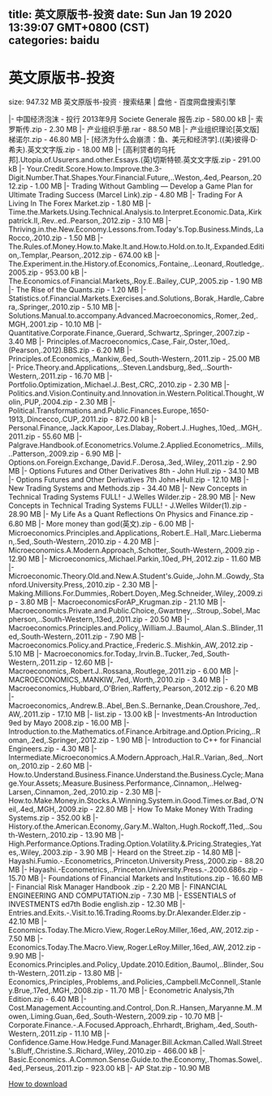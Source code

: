 
title: 英文原版书-投资
date: Sun Jan 19 2020 13:39:07 GMT+0800 (CST)    
categories: baidu
---

# 英文原版书-投资
size: 947.32 MB
 英文原版书-投资 · 搜索结果 | 盘他 - 百度网盘搜索引擎
 
|- 中国经济泡沫 - 投行 2013年9月 Societe Generale 报告.zip - 580.00 kB
|- 索罗斯传.zip - 2.30 MB
|- 产业组织手册.rar - 88.50 MB
|- 产业组织理论[英文版]梯诺尔.zip - 46.80 MB
|- [经济为什么会崩溃：鱼、美元和经济学].((美)彼得·D·希夫).英文文字版.zip - 18.00 MB
|- [高利贷者的乌托邦].Utopia.of.Usurers.and.other.Essays.(英)切斯特顿.英文文字版.zip - 291.00 kB
|- Your.Credit.Score.How.to.Improve.the.3-Digit.Number.That.Shapes.Your.Financial.Future,..Weston,.4ed,.Pearson,.2012.zip - 1.00 MB
|- Trading Without Gambling — Develop a Game Plan for Ultimate Trading Success (Marcel Link).zip - 4.80 MB
|- Trading For A Living In The Forex Market.zip - 1.80 MB
|- Time.the.Markets.Using.Technical.Analysis.to.Interpret.Economic.Data,.Kirkpatrick.II,.Rev..ed..Pearson,.2012.zip - 3.10 MB
|- Thriving.in.the.New.Economy.Lessons.from.Today's.Top.Business.Minds,.LaRocco,.2010.zip - 1.50 MB
|- The.Rules.of.Money.How.to.Make.It.and.How.to.Hold.on.to.It,.Expanded.Edition,.Templar,.Pearson,.2012.zip - 674.00 kB
|- The.Experiment.in.the.History.of.Economics,.Fontaine,..Leonard,.Routledge,.2005.zip - 953.00 kB
|- The.Economics.of.Financial.Markets,.Roy.E..Bailey,.CUP,.2005.zip - 1.90 MB
|- The Rise of the Quants.zip - 1.20 MB
|- Statistics.of.Financial.Markets.Exercises.and.Solutions,.Borak,.Hardle,.Cabrera,.Springer,.2010.zip - 5.10 MB
|- Solutions.Manual.to.accompany.Advanced.Macroeconomics,.Romer,.2ed,.MGH,.2001.zip - 10.10 MB
|- Quantitative.Corporate.Finance,.Guerard,.Schwartz,.Springer,.2007.zip - 3.40 MB
|- Principles.of.Macroeconomics,.Case,.Fair,.Oster,.10ed,.(Pearson,.2012).BBS.zip - 6.20 MB
|- Principles.of.Economics,.Mankiw,.6ed,.South-Western,.2011.zip - 25.00 MB
|- Price.Theory.and.Applications,..Steven.Landsburg,.8ed,..Sourth-Western,.2011.zip - 16.70 MB
|- Portfolio.Optimization,.Michael.J..Best,.CRC,.2010.zip - 2.30 MB
|- Politics.and.Vision.Continuity.and.Innovation.in.Western.Political.Thought,.Wolin,.PUP,.2004.zip - 2.30 MB
|- Political.Transformations.and.Public.Finances.Europe,.1650-1913,.Dincecco,.CUP,.2011.zip - 872.00 kB
|- Personal.Finance,.Jack.Kapoor,.Les.Dlabay,.Robert.J..Hughes,.10ed,..MGH,.2011.zip - 55.60 MB
|- Palgrave.Handbook.of.Econometrics.Volume.2.Applied.Econometrics,..Mills,..Patterson,.2009.zip - 6.90 MB
|- Options.on.Foreign.Exchange,.David.F..Derosa,.3ed,.Wiley,.2011.zip - 2.90 MB
|- Options Futures and Other Derivatives 8th - John Hull.zip - 34.10 MB
|- Options Futures and Other Derivatives 7th John+Hull.zip - 12.10 MB
|- New Trading Systems and Methods.zip - 34.40 MB
|- New Concepts in Technical Trading Systems FULL! - J.Welles Wilder.zip - 28.90 MB
|- New Concepts in Technical Trading Systems FULL! - J.Welles Wilder(1).zip - 28.90 MB
|- My Life As a Quant Reflections On Physics and Finance.zip - 6.80 MB
|- More money than god(英文).zip - 6.00 MB
|- Microeconomics.Principles.and.Applications,.Robert.E..Hall,.Marc.Lieberman,.5ed,.South-Western,.2010.zip - 4.20 MB
|- Microeconomics.A.Modern.Approach,.Schotter,.South-Western,.2009.zip - 12.90 MB
|- Microeconomics,.Michael.Parkin,.10ed,.PH,.2012.zip - 11.60 MB
|- Microeconomic.Theory.Old.and.New.A.Student's.Guide,.John.M..Gowdy,.Stanford.University.Press,.2010.zip - 2.30 MB
|- Making.Millions.For.Dummies,.Robert.Doyen,.Meg.Schneider,.Wiley,.2009.zip - 3.80 MB
|- MacroeconomicsForAP_Krugman.zip - 21.10 MB
|- Macroeconomics.Private.and.Public.Choice,.Gwartney,..Stroup,.Sobel,.Macpherson,..South-Western,.13ed,.2011.zip - 20.50 MB
|- Macroeconomics.Principles.and.Policy,.William.J..Baumol,.Alan.S..Blinder,.11ed,.South-Western,.2011.zip - 7.90 MB
|- Macroeconomics.Policy.and.Practice,.Frederic.S..Mishkin,.AW,.2012.zip - 5.10 MB
|- Macroeconomics.for.Today,.Irvin.B..Tucker,.7ed,.South-Western,.2011.zip - 12.60 MB
|- Macroeconomics,.Robert.J..Rossana,.Routlege,.2011.zip - 6.00 MB
|- MACROECONOMICS,.MANKIW,.7ed,.Worth,.2010.zip - 3.40 MB
|- Macroeconomics,.Hubbard,.O'Brien,.Rafferty,.Pearson,.2012.zip - 6.20 MB
|- Macroeconomics,.Andrew.B..Abel,.Ben.S..Bernanke,.Dean.Croushore,.7ed,.AW,.2011.zip - 17.10 MB
|- list.zip - 13.00 kB
|- Investments-An Introduction 9ed by Mayo 2008.zip - 16.00 MB
|- Introduction.to.the.Mathematics.of.Finance.Arbitrage.and.Option.Pricing,..Roman,.2ed,.Springer,.2012.zip - 1.90 MB
|- Introduction to C++ for Financial Engineers.zip - 4.30 MB
|- Intermediate.Microeconomics.A.Modern.Approach,.Hal.R..Varian,.8ed,..Norton,.2010.zip - 2.60 MB
|- How.to.Understand.Business.Finance.Understand.the.Business.Cycle;.Manage.Your.Assets;.Measure.Business.Performance,.Cinnamon,..Helweg-Larsen,.Cinnamon,.2ed,.2010.zip - 2.30 MB
|- How.to.Make.Money.in.Stocks.A.Winning.System.in.Good.Times.or.Bad,.O'Neil,.4ed,.MGH,.2009.zip - 22.80 MB
|- How To Make Money With Trading Systems.zip - 352.00 kB
|- History.of.the.American.Economy,.Gary.M..Walton,.Hugh.Rockoff,.11ed,..South-Western,.2010.zip - 13.90 MB
|- High.Performance.Options.Trading.Option.Volatility.&.Pricing.Strategies,.Yates,.Wiley,.2003.zip - 3.90 MB
|- Heard on the Street.zip - 14.80 MB
|- Hayashi.Fumio.-.Econometrics,.Princeton.University.Press,.2000.zip - 88.20 MB
|- Hayashi.-Econometrics,..Princeton.University.Press.-.2000.686s.zip - 15.70 MB
|- Foundations of Financial Markets and Institutions.zip - 16.60 MB
|- Financial Risk Manager Handbook .zip - 2.20 MB
|- FINANCIAL ENGINEERING AND COMPUTATION.zip - 7.30 MB
|- ESSENTIALS of INVESTMENTS ed7th Bodie english.zip - 12.30 MB
|- Entries.and.Exits.-.Visit.to.16.Trading.Rooms.by.Dr.Alexander.Elder.zip - 42.10 MB
|- Economics.Today.The.Micro.View,.Roger.LeRoy.Miller,.16ed,.AW,.2012.zip - 7.50 MB
|- Economics.Today.The.Macro.View,.Roger.LeRoy.Miller,.16ed,.AW,.2012.zip - 9.90 MB
|- Economics.Principles.and.Policy,.Update.2010.Edition,.Baumol,..Blinder,.South-Western,.2011.zip - 13.80 MB
|- Economics,.Principles,.Problems,.and.Policies,.Campbell.McConnell,.Stanley.Brue,.17ed,.MGH,.2008.zip - 11.70 MB
|- Econometric Analysis,7th Edition.zip - 6.40 MB
|- Cost.Management.Accounting.and.Control,.Don.R..Hansen,.Maryanne.M..Mowen,.Liming.Guan,.6ed,.South-Western,.2009.zip - 10.70 MB
|- Corporate.Finance.-.A.Focused.Approach,.Ehrhardt,.Brigham,.4ed,.South-Western,.2011.zip - 11.10 MB
|- Confidence.Game.How.Hedge.Fund.Manager.Bill.Ackman.Called.Wall.Street's.Bluff,.Christine.S..Richard,.Wiley,.2010.zip - 466.00 kB
|- Basic.Economics..A.Common.Sense.Guide.to.the.Economy,.Thomas.Sowel,.4ed,.Perseus,.2011.zip - 923.00 kB
|- AP Stat.zip - 10.90 MB

[How to download](https://bpcam.bemobtrk.com/go/2ceec3aa-1ca2-46d6-b9ff-aaa5c184517c?jno=2928)